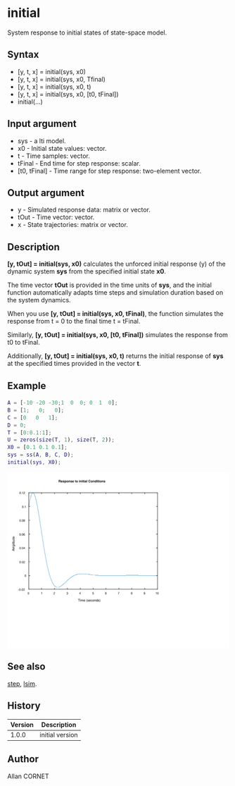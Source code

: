 # initial

System response to initial states of state-space model.

## Syntax

- [y, t, x] = initial(sys, x0)
- [y, t, x] = initial(sys, x0, Tfinal)
- [y, t, x] = initial(sys, x0, t)
- [y, t, x] = initial(sys, x0, [t0, tFinal])
- initial(...)

## Input argument

- sys - a lti model.
- x0 - Initial state values: vector.
- t - Time samples: vector.
- tFinal - End time for step response: scalar.
- [t0, tFinal] - Time range for step response: two-element vector.

## Output argument

- y - Simulated response data: matrix or vector.
- tOut - Time vector: vector.
- x - State trajectories: matrix or vector.

## Description

  <p><b>[y, tOut] = initial(sys, x0)</b> calculates the unforced initial response (y) of the dynamic system <b>sys</b> from the specified initial state <b>x0</b>.</p>
  <p>The time vector <b>tOut</b> is provided in the time units of <b>sys</b>, and the initial function automatically adapts time steps and simulation duration based on the system dynamics.</p>
  <p>When you use <b>[y, tOut] = initial(sys, x0, tFinal)</b>, the function simulates the response from t = 0 to the final time t = tFinal.</p>
  <p>Similarly, <b>[y, tOut] = initial(sys, x0, [t0, tFinal])</b> simulates the response from t0 to tFinal.</p>
  <p>Additionally, <b>[y, tOut] = initial(sys, x0, t)</b> returns the initial response of <b>sys</b> at the specified times provided in the vector <b>t</b>.</p>

## Example

```matlab
A = [-10 -20 -30;1  0  0; 0  1  0];
B = [1;   0;   0];
C = [0   0   1];
D = 0;
T = [0:0.1:1];
U = zeros(size(T, 1), size(T, 2));
X0 = [0.1 0.1 0.1];
sys = ss(A, B, C, D);
initial(sys, X0);
```

<img src="initial_3AE59086.svg" align="middle"/>

## See also

[step](gensig.html), [lsim](step.md).

## History

| Version | Description     |
| ------- | --------------- |
| 1.0.0   | initial version |

## Author

Allan CORNET
